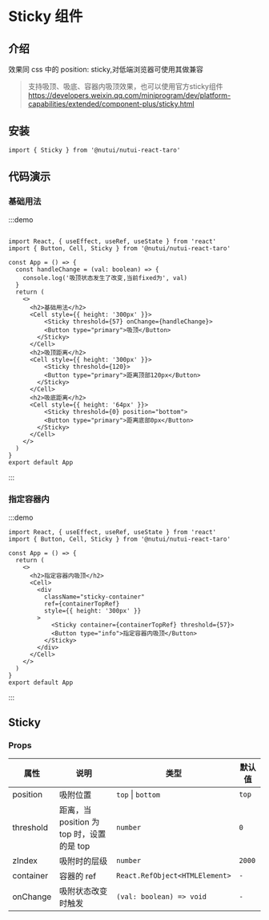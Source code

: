 # Sticky 组件

## 介绍

效果同 css 中的 position: sticky,对低端浏览器可使用其做兼容

> 支持吸顶、吸底、容器内吸顶效果，也可以使用官方sticky组件 https://developers.weixin.qq.com/miniprogram/dev/platform-capabilities/extended/component-plus/sticky.html

## 安装

```tsx
import { Sticky } from '@nutui/nutui-react-taro'
```

## 代码演示

### 基础用法

:::demo

```tsx

import React, { useEffect, useRef, useState } from 'react'
import { Button, Cell, Sticky } from '@nutui/nutui-react-taro'

const App = () => {
  const handleChange = (val: boolean) => {
    console.log('吸顶状态发生了改变,当前fixed为', val)
  }
  return (
    <>
      <h2>基础用法</h2>
      <Cell style={{ height: '300px' }}>
          <Sticky threshold={57} onChange={handleChange}>
          <Button type="primary">吸顶</Button>
        </Sticky>
      </Cell>
      <h2>吸顶距离</h2>
      <Cell style={{ height: '300px' }}>
          <Sticky threshold={120}>
          <Button type="primary">距离顶部120px</Button>
        </Sticky>
      </Cell>
      <h2>吸底距离</h2>
      <Cell style={{ height: '64px' }}>
          <Sticky threshold={0} position="bottom">
          <Button type="primary">距离底部0px</Button>
        </Sticky>
      </Cell>
    </>
  )
}
export default App
```

:::

### 指定容器内

:::demo

```tsx
import React, { useEffect, useRef, useState } from 'react'
import { Button, Cell, Sticky } from '@nutui/nutui-react-taro'

const App = () => {
  return (
    <>
      <h2>指定容器内吸顶</h2>
      <Cell>
        <div
          className="sticky-container"
          ref={containerTopRef}
          style={{ height: '300px' }}
        >
            <Sticky container={containerTopRef} threshold={57}>
            <Button type="info">指定容器内吸顶</Button>
          </Sticky>
        </div>
      </Cell>
    </>
  )
}
export default App
```

:::

## Sticky

### Props

| 属性 | 说明 | 类型 | 默认值 |
| --- | --- | --- | --- |
| position | 吸附位置 | `top` \| `bottom` | `top` |
| threshold | 距离，当 position 为 top 时，设置的是 top | `number` | `0` |
| zIndex | 吸附时的层级 | `number` | `2000` |
| container | 容器的 ref | `React.RefObject<HTMLElement>` | `-` |
| onChange | 吸附状态改变时触发 |  `(val: boolean) => void` | `-` |